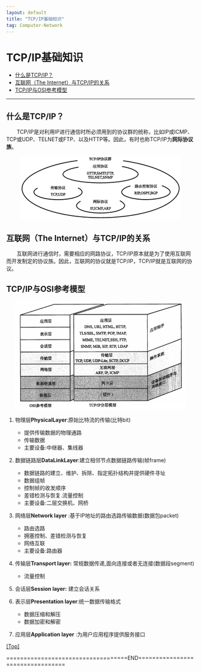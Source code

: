 ```yaml
---
layout: default
title: "TCP/IP基础知识"
tag: Computer-Network
---
```


# <a name="top"></a>TCP/IP基础知识

* [什么是TCP/IP？](#anchor1)
* [互联网（The Internet）与TCP/IP的关系](#anchor2)
* [TCP/IP与OSI参考模型](#anchor3)

***

## <a name="anchor1"></a>什么是TCP/IP？

&emsp;&emsp;TCP/IP是对利用IP进行通信时所必须用到的协议群的统称，比如IP或ICMP、TCP或UDP、TELNET或FTP、以及HTTP等。因此，有时也称TCP/IP为**网际协议族**。

<div align="center"><img src="../assets/img/diagram/20200608_tcpip.jpg" alt="TCP/IP协议族" style="zoom:50%;" /></div>

## <a name="anchor2"></a>互联网（The Internet）与TCP/IP的关系

​&emsp;&emsp;互联网进行通信时，需要相应的网路协议，TCP/IP原本就是为了使用互联网而开发制定的协议族。因此，互联网的协议就是TCP/IP，TCP/IP就是互联网的协议。

## <a name="anchor3"></a>TCP/IP与OSI参考模型

<div align="center"><img src="../assets/img/diagram/20200608_tcpip_model.jpg" alt="TCP/IP与OSI分层模型" style="zoom: 67%;" /></div>

1. 物理层**PhysicalLayer**:原始比特流的传输(比特bit)
   + 提供传输数据的物理通路  
   + 传输数据 
   + 主要设备:中继器、集线器

2. 数据链路层**DataLinkLayer**:建立相邻节点数据链路传输(帧frame)
   + 数据链路的建立、维护、拆除、指定拓扑结构并提供硬件寻址
   + 数据组帧
   + 控制帧的收发顺序
   + 差错检测与恢复.流量控制
   + 主要设备:二层交换机、网桥

3. 网络层**Network layer** :基于IP地址的路由选路传输数据(数据包packet)
   + 路由选路
   + 拥塞控制、差错检测与恢复
   + 网络互联
   + 主要设备:路由器

4. 传输层**Transport layer:** 常规数据传递,面向连接或者无连接(数据段segment)
   + 流量控制

5. 会话层**Session layer:** 建立会话关系

6. 表示层**Presentation layer**:统一数据传输格式
   + 数据压缩和解压
   + 数据加密和解密

7. 应用层**Application layer** :为用户应用程序提供服务接口

[[Top]](#top)

===================================END=================================